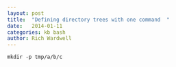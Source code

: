 ```yaml
---
layout: post
title:  "Defining directory trees with one command	"
date:   2014-01-11
categories: kb bash
author: Rich Wardwell
---
```


```
mkdir -p tmp/a/b/c
```